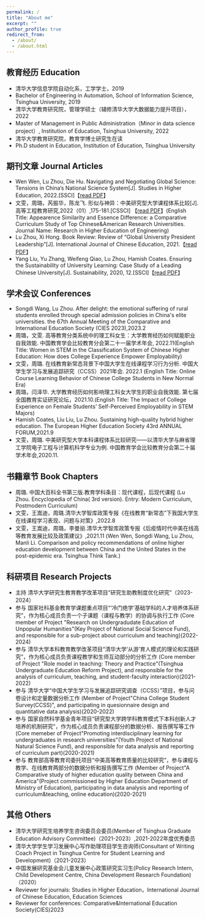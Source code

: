 ```yaml
---
permalink: /
title: "About me"
excerpt: ""
author_profile: true
redirect_from: 
  - /about/
  - /about.html
---
```


## 教育经历 Education

* 清华大学信息学院自动化系，工学学士，2019
* Bachelor of Engineering in Automation, School of Information Science, Tsinghua University, 2019
* 清华大学教育研究院，管理学硕士（辅修清华大学大数据能力提升项目），2022 
* Master of Management in Public Administration（Minor in data science project）, Institution of Education, Tsinghua University, 2022
* 清华大学教育研究院，教育学博士研究生在读
* Ph.D student in Education, Institution of Education, Tsinghua University


## 期刊文章 Journal Articles

* Wen Wen, Lu Zhou, Die Hu. Navigating and Negotiating Global Science: Tensions in China’s National Science System[J]. Studies in Higher Education, 2022.[SSCI]【[read PDF](https://github.com/zhoulu1997/zhoulu1997.github.io/blob/7b9ac4492ac8a7d11327c5922c5e3b0c73a2d06c/files/Navigating%20and%20negotiating%20global%20science%20tensions%20in%20China%20s%20national%20science%20system.pdf)】
* 文雯，周璐，芮振华，陈龙飞. 形似与神异：中美研究型大学课程体系比较[J]. 高等工程教育研究,2022（01）,175-181.[CSSCI] 【[read PDF](https://github.com/zhoulu1997/zhoulu1997.github.io/blob/7b9ac4492ac8a7d11327c5922c5e3b0c73a2d06c/files/2022Engineering.pdf)】(English Title: Appearence Similarity and Essence Difference: a Comparative Curriculum Study of Top Chinese&American Research Universities. Journal Name: Research in Higher Education of Engineering)
* Lu Zhou, Xi Hong. Book Review: Review of “Global University President Leadership”[J]. International Journal of Chinese Education, 2021.【[read PDF](https://github.com/zhoulu1997/zhoulu1997.github.io/blob/7b9ac4492ac8a7d11327c5922c5e3b0c73a2d06c/files/bookreview2021.pdf)】
* Yang Liu, Yu Zhang, Weifeng Qiao, Lu Zhou, Hamish Coates. Ensuring the Sustainability of University Learning: Case Study of a Leading Chinese University[J]. Sustainability, 2020, 12.[SSCI]【[read PDF](https://github.com/zhoulu1997/zhoulu1997.github.io/blob/42ec15c1cd4307d84989d3c33a2866de284ae037/files/sustainability-12-06929.pdf)】


  
## 学术会议 Conferences

* Songdi Wang, Lu Zhou. After delight: the emotional suffering of rural students enrolled through special admission policies in China's elite universities. the 67th Annual Meeting of the Comparative and International Education Society (CIES 2023),2023.2
* 周璐，文雯. 高等教育分类系统中的理工科女生：大学教育经历如何赋能职业自我效能. 中国教育学会比较教育分会第二十一届学术年会, 2022.11(English Title: Women in STEM in the Classification System of Chinese Higher Education: How does College Experience Empower Employability)
* 文雯，周璐. 在线教育新常态背景下中国大学生在线课程学习行为分析. 中国大学生学习与发展追踪研究（CCSS）2021年会. 2022.1 (English Title: Online Course Learning Behavior of Chinese College Students in New Normal Era)
* 周璐，闫泽华. 大学教育经历如何影响理工科女大学生的职业自我效能. 第七届全国教育实证研究论坛，2021.10.(English Title: The Impact of College Experience on Female Students’ Self-Perceived Employability in STEM Majors)
* Hamish Coates, Liu Liu, Lu Zhou. Sustaining high-quality hybrid higher education. The European Higher Education Society 43rd ANNUAL FORUM,2021.9
* 文雯，周璐. 中美研究型大学本科课程体系比较研究——以清华大学与麻省理工学院电子工程与计算机科学专业为例. 中国教育学会比较教育分会第二十届学术年会,2020.11.

## 书籍章节 Book Chapters

* 周璐. 中国大百科全书第三版.教育学科条目：现代课程，后现代课程
(Lu Zhou. Encyclopedia of China( 3rd version). Entry: Modern Curriculum, Postmodern Curriculum)
* 文雯，王嵩迪，周璐.清华大学智库政策专报《在线教育“新常态”下我国大学生在线课程学习表现、问题与对策》,2022.8
* 文雯，王嵩迪，周璐，李曼丽.清华大学智库政策专报《后疫情时代中美在线高等教育发展比较及政策建议》,2021.11
(Wen Wen, Songdi Wang, Lu Zhou, Manli Li. Comparison and policy recommendations of online higher education development between China and the United States in the post-epidemic era. Tsinghua Think Tank.)

  
## 科研项目 Research Projects

* 主持 清华大学研究生教育教学改革项目“研究生助教制度优化研究”（2023-2024）
* 参与 国家社科基金教育学课题重点项目“‘冷门绝学’基础学科的人才培养体系研究”，作为核心成员负责一个子课题（课程与教学）的协调与执行工作
(Core member of Project "Research on Undergradudate Education of Unpopular Humanities"(Key Project of National Social Science Fund), and  responsible for a sub-project about curriculum and teaching)(2022-2024)
* 参与 清华大学本科教育教学改革项目“清华大学‘从游’育人模式的理论和实践研究”，作为核心成员负责课程教学和生师互动部分的分析工作
(Core member of Project "Role model in teaching: Theory and Practice"(Tsinghua Undergraduate Education Reform Project), and responsible for the analysis of curriculum, teaching, and student-faculty interaction)(2021-2022)
* 参与 清华大学“中国大学生学习与发展追踪研究调查（CCSS）”项目，参与问卷设计和定量数据分析工作
(Member of Project"China College Student Survey(CCSS)", and participating in quesionnaire design and quantitative data analysis)(2020-2022)
* 参与 国家自然科学基金青年项目“研究型大学跨学科教育模式下本科创新人才培养的机制研究”，作为核心成员负责课程部分的数据分析、报告撰写等工作
(Core memeber of Project"Promoting interdisciplinary learning for undergraduates in research universities"(Youth Project of National Natural Science Fund), and responsible for data analysis and reporting of curriculum part)(2020-2021)
* 参与 教育部高等教育司委托项目“中美高等教育质量的比较研究”，参与课程与教学、在线教育两部分的数据分析和报告撰写工作
(Member of Project"A Comparative study of higher education quality between China and America"(Project commissioned by Higher Education Department of Ministry of Education), participating in data analysis and reporting of curriculum&teaching, online education)(2020-2021)

  
## 其他 Others

* 清华大学研究生培养学生咨询委员会委员(Member of Tsinghua Graduate Education Advisory Committee)（2021-2023）,2021-2022年度优秀委员
* 清华大学学生学习发展中心写作助理项目学生咨询师(Consultant of Writing Coach Project in Tsinghua Centre for Student Learning and Development)（2021-2023）
* 中国发展研究基金会儿童发展中心政策研究实习生(Policy Research Intern, Child Development Centre, China Development Research Foundation)（2020）
* Reviewer for journals: Studies in Higher Education，International Journal of Chinese Education, Education Sciences
* Reviewer for conferences: Comparative&International Education Society(CIES)2023


